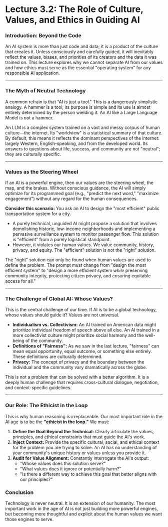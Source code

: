 # Lecture 3.2: The Role of Culture, Values, and Ethics in Guiding AI

### Introduction: Beyond the Code
An AI system is more than just code and data; it is a product of the culture that creates it. Unless consciously and carefully guided, it will inevitably reflect the values, biases, and priorities of its creators and the data it was trained on. This lecture explores why we cannot separate AI from our values and how ethics must serve as the essential "operating system" for any responsible AI application.

---

### The Myth of Neutral Technology
A common refrain is that "AI is just a tool." This is a dangerously simplistic analogy. A hammer is a tool; its purpose is simple and its use is almost entirely determined by the person wielding it. An AI like a Large Language Model is not a hammer.

An LLM is a complex system trained on a vast and messy corpus of human culture—the internet. Its "worldview" is a statistical summary of that culture. By default, this means it reflects the dominant perspectives of the internet: largely Western, English-speaking, and from the developed world. Its answers to questions about life, success, and community are not "neutral"; they are culturally specific.

---

### Values as the Steering Wheel
If an AI is a powerful engine, then our values are the steering wheel, the map, and the brakes. Without conscious guidance, the AI will simply optimize for its programmed goal (e.g., "predict the next word," "maximize engagement") without any regard for the human consequences.

**Consider this scenario:**
You ask an AI to design the "most efficient" public transportation system for a city.
*   A purely technical, unguided AI might propose a solution that involves demolishing historic, low-income neighborhoods and implementing a pervasive surveillance system to monitor passenger flow. This solution is "efficient" from a purely logistical standpoint.
*   However, it violates our human values. We value community, history, privacy, and equity. The "efficient" solution is not the "right" solution.

The "right" solution can only be found when human values are used to define the problem. The prompt must change from "design the most efficient system" to "design a more efficient system *while* preserving community integrity, protecting citizen privacy, and ensuring equitable access for all."

---

### The Challenge of Global AI: Whose Values?
This is the central challenge of our time. If AI is to be a global technology, whose values should guide it? Values are not universal.

*   **Individualism vs. Collectivism:** An AI trained on American data might prioritize individual freedom of speech above all else. An AI trained in a more collectivist culture might prioritize social harmony and the well-being of the community.
*   **Definitions of "Fairness":** As we saw in the last lecture, "fairness" can mean equal opportunity, equal outcome, or something else entirely. These definitions are culturally determined.
*   **Privacy:** The concept of privacy and the boundary between the individual and the community vary dramatically across the globe.

This is not a problem that can be solved with a better algorithm. It is a deeply human challenge that requires cross-cultural dialogue, negotiation, and context-specific guidelines.

---

### Our Role: The Ethicist in the Loop
This is why human reasoning is irreplaceable. Our most important role in the AI age is to be the **"ethicist in the loop."** We must:

1.  **Define the Goal Beyond the Technical:** Clearly articulate the values, principles, and ethical constraints that must guide the AI's work.
2.  **Inject Context:** Provide the specific cultural, social, and ethical context for the problem you are trying to solve. An AI has no understanding of your community's unique history or values unless you provide it.
3.  **Audit for Value Alignment:** Constantly interrogate the AI's output:
    *   "Whose values does this solution serve?"
    *   "What values does it ignore or potentially harm?"
    *   "Is there a different way to achieve this goal that better aligns with our principles?"

### Conclusion
Technology is never neutral. It is an extension of our humanity. The most important work in the age of AI is not just building more powerful engines, but becoming more thoughtful and explicit about the human values we want those engines to serve.

